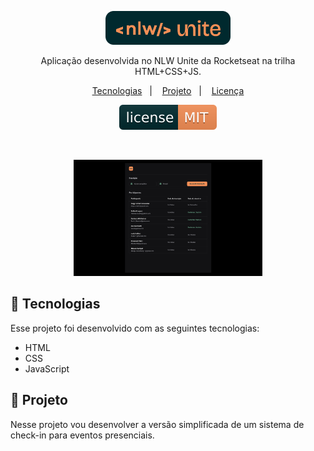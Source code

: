 <p align="center">
  <img alt="Logo NLW Expert - Rocketseat" src="assets\image\logo.png" width="200px" />
</p>

<p align="center">
Aplicação desenvolvida no NLW Unite da Rocketseat na trilha HTML+CSS+JS.
</p>

<p align="center">
  <a href="#-tecnologias">Tecnologias</a>&nbsp;&nbsp;&nbsp;|&nbsp;&nbsp;&nbsp;
  <a href="#-projeto">Projeto</a>&nbsp;&nbsp;&nbsp;|&nbsp;&nbsp;&nbsp;
  <a href="#memo-licença">Licença</a>
</p>

<p align="center">
  <img alt="License" src="assets\image\license.svg">
</p>

<br>

<p align="center">
  <img alt="Preview do projeto desenvolvido." src="assets\image\preview.png" width="60%">
</p>


## 🧠 Tecnologias

Esse projeto foi desenvolvido com as seguintes tecnologias:

- HTML
- CSS
- JavaScript

## 🚀 Projeto

Nesse projeto vou desenvolver a versão simplificada de um sistema de check-in para eventos presenciais.